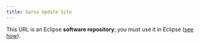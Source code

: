```yaml
---
title: Saros Update Site
---
```


This URL is an Eclipse **software repository**; you must use it in Eclipse ([see how](https://help.eclipse.org/2019-03/index.jsp?topic=/org.eclipse.platform.doc.user/tasks/tasks-127.htm)).
